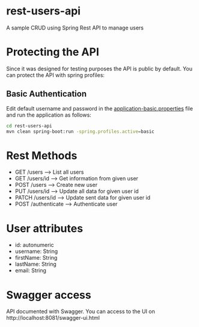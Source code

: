# rest-users-api
A sample CRUD using Spring Rest API to manage users


# Protecting the API

Since it was designed for testing purposes the API is public by default. 
You can protect the API with spring profiles:


## Basic Authentication

Edit default username and password in the [application-basic.properties](src/main/resources/application-basic.properties) file 
and run the application as follows:

```bash
cd rest-users-api
mvn clean spring-boot:run -spring.profiles.active=basic
```

# Rest Methods

* GET /users --> List all users
* GET /users/id --> Get information from given user
* POST /users --> Create new user
* PUT /users/id --> Update all data for given user id
* PATCH /users/id --> Update sent data for given user id
* POST /authenticate --> Authenticate user


# User attributes

* id: autonumeric
* username: String
* firstName: String
* lastName: String
* email: String


# Swagger access

API documented with Swagger. You can access to the UI on http://localhost:8081/swagger-ui.html
